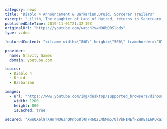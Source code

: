 ```yaml
---
category: news
title: "Diablo 4 Announcement & Barbarian,Druid, Sorcerer Trailers"
excerpt: "Lilith, The daughter of Lord of Hatred, returns to Sanctuary in the reveal trailer for Diablo 4. Diablo IV is the newest cinematic from ..."
publishedDateTime: 2019-11-01T21:32:19Z
originalUrl: "https://youtube.com/watch?v=NO0bQ0Slods"
type: video

featuredContent: "<iframe width=\"800\" height=\"500\" frameborder=\"0\" src=\"https://www.youtube.com/embed/NO0bQ0Slods\" allow=\"accelerometer; autoplay; encrypted-media; gyroscope; picture-in-picture\" allowfullscreen></iframe>"

provider:
  name: Gravity Games
  domain: youtube.com

topics:
  - Diablo 4
  - Druid
  - Barbarian

images:
  - url: "https://www.youtube.com/img/desktop/supported_browsers/dinosaur.png"
    width: 1200
    height: 800
    isCached: true

secured: "XwnQXel9rXHnrMO6JnQPnbG8l0n7H6Q2LMbMm5/0lVbH1MEfFZWKEaL6KUxaib4Y6bJotKZeq3mvLJuo5sSWNzGSyEDkWh5ziaSDPsVoDbbToMPWBlVDtqdW9O6fRrHyfageNAg9xQNy6HT34PSL7n9Ozwv2PAK1nM+QIzZvb2hev90Nc72hS69sMsp7kKutoR6DJAQp0SPH6JXe2GkNTTWSem0swL2/T2BUTlGVD7BfG+3KRXVtuJxEC0chECM38pKSjrw90oOFMBY+m3z9m+jL7n8t8zIf8zBuVSkGTJh6aZ1s+6Jze4RNfHu9s7En19PLCmKOOHd8aLrOjgq3FGa8+QAsznmcx06ftkeSdYBU3CANXX/60c17HrOVOL2+9UxRF8yTxd9KKtwe8tz1S7e2g3deo2zk9/XU0QQl2d0=;scAZ32AQmRg6/V15UnG17A=="
---
```


